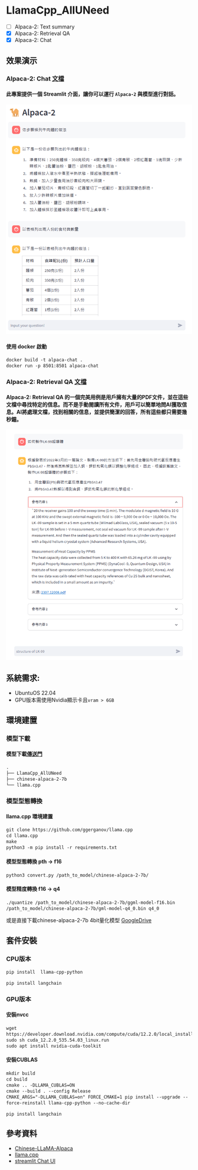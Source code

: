 # LlamaCpp_AllUNeed
- [ ] Alpaca-2: Text summary
- [x] Alpaca-2: Retrieval QA
- [x] Alpaca-2: Chat

## 效果演示
### Alpaca-2: Chat [文檔](Alpaca-2_Chat.md)
#### 此專案提供一個 Streamlit 介面，讓你可以運行 `Alpaca-2` 與模型進行對話。
![DEMO](Demo.png)

#### 使用 docker 啟動
```
docker build -t alpaca-chat .
docker run -p 8501:8501 alpaca-chat
``` 

### Alpaca-2: Retrieval QA [文檔](Retrieval_QA.md)
#### Alpaca-2: Retrieval QA 的一個完美用例是用戶擁有大量的PDF文件，並在這些文檔中尋找特定的信息。而不是手動閱讀所有文件，用戶可以簡單地問AI獲取信息。AI將處理文檔，找到相關的信息，並提供簡潔的回答，所有這些都只需要幾秒鐘。
![DEMO](Demo_QA.png)
  
## 系統需求: 
- UbuntuOS 22.04
- GPU版本需使用Nvidia顯示卡且`vram > 6GB`

## 環境建置

### 模型下載

#### 模型下載[傳送門](https://huggingface.co/ziqingyang/chinese-alpaca-2-7b)
```
.
├── LlamaCpp_AllUNeed
├── chinese-alpaca-2-7b
└── llama.cpp
```

### 模型型態轉換

#### llama.cpp 環境建置
```
git clone https://github.com/ggerganov/llama.cpp
cd llama.cpp
make
python3 -m pip install -r requirements.txt
```
#### 模型型態轉換 pth -> f16
```
python3 convert.py /path_to_model/chinese-alpaca-2-7b/
```

#### 模型精度轉換 f16 -> q4
```
./quantize /path_to_model/chinese-alpaca-2-7b/ggml-model-f16.bin /path_to_model/chinese-alpaca-2-7b/gml-model-q4_0.bin q4_0
```
或是直接下載chinese-alpaca-2-7b 4bit量化模型 [GoogleDrive](https://drive.google.com/file/d/1bk2-n2fncZ8XSg_G6PIGfhZMqghfn482/view?usp=sharing)

## 套件安裝

### CPU版本
```
pip install  llama-cpp-python
```

```
pip install langchain
```

### GPU版本

#### 安裝nvcc
```
wget https://developer.download.nvidia.com/compute/cuda/12.2.0/local_installers/cuda_12.2.0_535.54.03_linux.run
sudo sh cuda_12.2.0_535.54.03_linux.run
sudo apt install nvidia-cuda-toolkit

```
#### 安裝CUBLAS
```
mkdir build
cd build
cmake .. -DLLAMA_CUBLAS=ON
cmake --build . --config Release
CMAKE_ARGS="-DLLAMA_CUBLAS=on" FORCE_CMAKE=1 pip install --upgrade --force-reinstall llama-cpp-python --no-cache-dir
```

```
pip install langchain
```

## 參考資料
- [Chinese-LLaMA-Alpaca](https://github.com/ymcui/Chinese-LLaMA-Alpaca)
- [llama.cpp](https://github.com/ggerganov/llama.cpp)
- [streamlit Chat UI](https://medium.com/@daydreamersjp/implementing-locally-hosted-llama2-chat-ui-using-streamlit-53b181651b4e)
